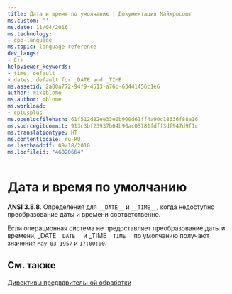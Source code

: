 ```yaml
---
title: Дата и время по умолчанию | Документация Майкрософт
ms.custom: ''
ms.date: 11/04/2016
ms.technology:
- cpp-language
ms.topic: language-reference
dev_langs:
- C++
helpviewer_keywords:
- time, default
- dates, default for _DATE and _TIME
ms.assetid: 2a00a772-94f9-4513-a76b-63441456c1e6
author: mikeblome
ms.author: mblome
ms.workload:
- cplusplus
ms.openlocfilehash: 61f512d82ee33e0b900d61ff4a90c18336f88a16
ms.sourcegitcommit: 913c3bf23937b64b90ac05181fdff3df947d9f1c
ms.translationtype: HT
ms.contentlocale: ru-RU
ms.lasthandoff: 09/18/2018
ms.locfileid: "46020664"
---
```

# <a name="default-date-and-time"></a>Дата и время по умолчанию

**ANSI 3.8.8**. Определения для `__DATE__` и `__TIME__`, когда недоступно преобразование даты и времени соответственно.

Если операционная система не предоставляет преобразование даты и времени, _DATE`__DATE__` и _TIME`__TIME__` по умолчанию получают значения `May 03 1957` и `17:00:00`.

## <a name="see-also"></a>См. также

[Директивы предварительной обработки](../c-language/preprocessing-directives.md)